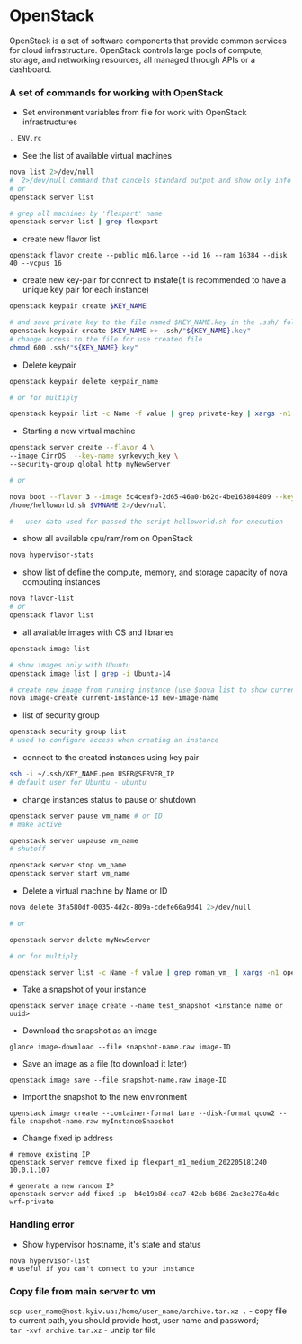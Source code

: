 # OpenStack

OpenStack is a set of software components that provide common services for cloud infrastructure. OpenStack controls large pools of compute, storage, and networking resources, all managed through APIs or a dashboard.

### A set of commands for working with OpenStack

- Set environment variables from file for work with OpenStack infrastructures

```bash
. ENV.rc
```

- See the list of available virtual machines

```bash
nova list 2>/dev/null
#  2>/dev/null command that cancels standard output and show only info about running VM
# or
openstack server list

# grep all machines by 'flexpart' name 
openstack server list | grep flexpart
```

- create new flavor list

`openstack flavor create --public m16.large --id 16 --ram 16384 --disk 40 --vcpus 16`

- create new key-pair for connect to instate(it is recommended to have a unique key pair for each instance)

```bash
openstack keypair create $KEY_NAME

# and save private key to the file named $KEY_NAME.key in the .ssh/ folder
openstack keypair create $KEY_NAME >> .ssh/"${KEY_NAME}.key"
# change access to the file for use created file
chmod 600 .ssh/"${KEY_NAME}.key"
```

- Delete keypair

```bash
openstack keypair delete keypair_name

# or for multiply

openstack keypair list -c Name -f value | grep private-key | xargs -n1 openstack keypair delete
```

- Starting a new virtual machine

```bash
openstack server create --flavor 4 \
--image CirrOS  --key-name synkevych_key \
--security-group global_http myNewServer

# or

nova boot --flavor 3 --image 5c4ceaf0-2d65-46a0-b62d-4be163804809 --key-name cloud_key --security-groups d134acb2-e6bc-4c82-a294-9617fdf7bf07 --user-data \
/home/helloworld.sh $VMNAME 2>/dev/null

# --user-data used for passed the script helloworld.sh for execution
```

- show all available cpu/ram/rom on OpenStack

```bash
nova hypervisor-stats
```

- show list of define the compute, memory, and storage capacity of nova computing instances

```bash
nova flavor-list
# or
openstack flavor list
```

- all available images with OS and libraries

```bash
openstack image list

# show images only with Ubuntu
openstack image list | grep -i Ubuntu-14

# create new image from running instance (use $nova list to show current images)
nova image-create current-instance-id new-image-name
```

- list of security group

```bash
openstack security group list
# used to configure access when creating an instance
```

- connect to the created instances using key pair

```bash
ssh -i ~/.ssh/KEY_NAME.pem USER@SERVER_IP
# default user for Ubuntu - ubuntu
```

- change instances status to pause or shutdown

```bash
openstack server pause vm_name # or ID
# make active

openstack server unpause vm_name
# shutoff

openstack server stop vm_name
openstack server start vm_name
```

- Delete a virtual machine by Name or ID

```bash
nova delete 3fa580df-0035-4d2c-809a-cdefe66a9d41 2>/dev/null

# or

openstack server delete myNewServer

# or for multiply

openstack server list -c Name -f value | grep roman_vm_ | xargs -n1 openstack server delete
```

- Take a snapshot of your instance

`openstack server image create --name test_snapshot <instance name or uuid>`

- Download the snapshot as an image

`glance image-download --file snapshot-name.raw image-ID`

- Save an image as a file (to download it later)

`openstack image save --file snapshot-name.raw image-ID`

- Import the snapshot to the new environment

`openstack image create --container-format bare --disk-format qcow2 --file snapshot-name.raw myInstanceSnapshot`

- Change fixed ip address

```
# remove existing IP
openstack server remove fixed ip flexpart_m1_medium_202205181240 10.0.1.107

# generate a new random IP
openstack server add fixed ip  b4e19b8d-eca7-42eb-b686-2ac3e278a4dc wrf-private
```

### Handling error

- Show hypervisor hostname, it's state and status

```bashсистеми
nova hypervisor-list
# useful if you can't connect to your instance
```

### Copy file from main server to vm

`scp user_name@host.kyiv.ua:/home/user_name/archive.tar.xz .` - copy file to current path, you should provide host, user name and password;  
`tar -xvf archive.tar.xz` - unzip tar file  

